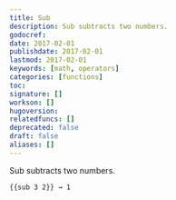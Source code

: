 ```yaml
---
title: Sub
description: Sub subtracts two numbers.
godocref:
date: 2017-02-01
publishdate: 2017-02-01
lastmod: 2017-02-01
keywords: [math, operators]
categories: [functions]
toc:
signature: []
workson: []
hugoversion:
relatedfuncs: []
deprecated: false
draft: false
aliases: []
---
```


Sub subtracts two numbers.

```
{{sub 3 2}} → 1
```
